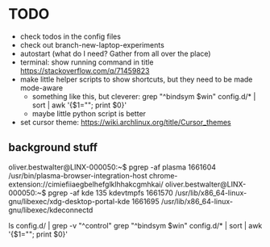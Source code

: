 # TODO

* check todos in the config files
* check out branch-new-laptop-experiments
* autostart (what do I need? Gather from all over the place)
* terminal: show running command in title https://stackoverflow.com/q/71459823
* make little helper scripts to show shortcuts, but they need to be made mode-aware
  * something like this, but cleverer: grep "^bindsym \$win" config.d/* | sort | awk '{$1=""; print $0}'
  * maybe little python script is better
* set cursor theme: https://wiki.archlinux.org/title/Cursor_themes

## background stuff

oliver.bestwalter@LINX-000050:~$ pgrep -af plasma
1661604 /usr/bin/plasma-browser-integration-host chrome-extension://cimiefiiaegbelhefglklhhakcgmhkai/
oliver.bestwalter@LINX-000050:~$ pgrep -af kde
135 kdevtmpfs
1661570 /usr/lib/x86_64-linux-gnu/libexec/xdg-desktop-portal-kde
1661695 /usr/lib/x86_64-linux-gnu/libexec/kdeconnectd

ls config.d/ | grep -v "^control"
grep "^bindsym \$win" config.d/* | sort | awk '{$1=""; print $0}'